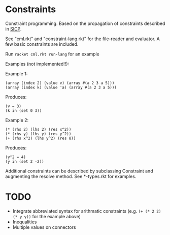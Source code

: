 Constraints
===========

Constraint programming. Based on the propagation of constraints described in [SICP](http://mitpress.mit.edu/sicp/full-text/book/book-Z-H-22.html#%_sec_3.3.5).

See "cml.rkt" and "constraint-lang.rkt" for the file-reader and evaluator.
A few basic constraints are included.

Run `racket cml.rkt run-lang` for an example

Examples (not implemented!!):

Example 1:

    (array (index 2) (value v) (array #(a 2 3 a 5)))
    (array (index k) (value 'a) (array #(a 2 3 a 5)))
Produces:
    
    (v = 3)
    (k in (set 0 3))

Example 2:
 
    (* (rhs 2) (lhs 2) (res x^2))
    (* (rhs y) (lhs y) (res y^2))
    (+ (rhs x^2) (lhs y^2) (res 8))

Produces:

    (y^2 = 4)
    (y in (set 2 -2))


Additional constraints can be described by subclassing Constraint and augmenting the resolve method. See *-types.rkt for examples.

TODO
====
* Integrate abbreviated syntax for arithmatic constraints (e.g. `(+ (* 2 2) (* y y))` for the example above)
* Inequalities
* Multiple values on connectors
